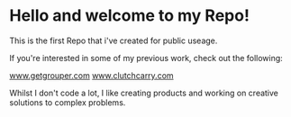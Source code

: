 # Hello and welcome to my Repo!
This is the first Repo that i've created for public useage.

If you're interested in some of my previous work, check out the following:

www.getgrouper.com
www.clutchcarry.com

Whilst I don't code a lot, I like creating products and working on creative solutions to complex problems.
